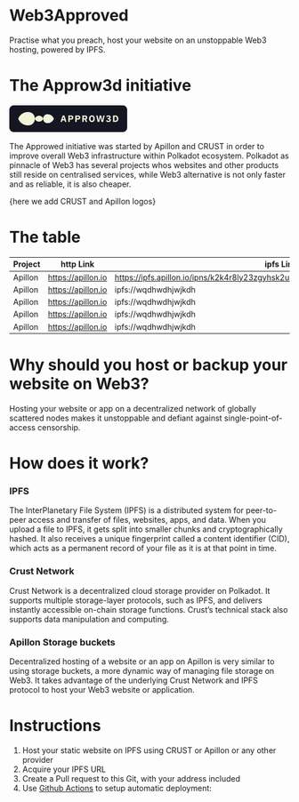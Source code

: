 # Web3Approved

Practise what you preach, host your website on an unstoppable Web3 hosting, powered by IPFS. 

# The Approw3d initiative
![Approw3d initiative logo](https://github.com/ninoCookies/web3-hosts-file/blob/main/logos/Approw3d-logo5.png "Approw3d initiative logo")

The Approwed initiative was started by Apillon and CRUST in order to improve overall Web3 infrastructure within Polkadot ecosystem. 
Polkadot as pinnacle of Web3 has several projects whos websites and other products still reside on centralised services, while Web3 alternative is not only faster and as reliable, it is also cheaper. 

{here we add CRUST and Apillon logos}

# The table
| Project     | http Link | ipfs Link |
| ----------- | ----------- | ----------- |
| Apillon      | https://apillon.io      | https://ipfs.apillon.io/ipns/k2k4r8ly23zgyhsk2u91pprkls0i8zf1vkahjpt7k7pjeldkayd2tkx2/      |
| Apillon      | https://apillon.io      | ipfs://wqdhwdhjwjkdh      |
| Apillon      | https://apillon.io      | ipfs://wqdhwdhjwjkdh      |
| Apillon      | https://apillon.io      | ipfs://wqdhwdhjwjkdh      |
| Apillon      | https://apillon.io      | ipfs://wqdhwdhjwjkdh      |

# Why should you host or backup your website on Web3? 
Hosting your website or app on a decentralized network of globally scattered nodes makes it unstoppable and defiant against single-point-of-access censorship.

# How does it work?
### IPFS
The InterPlanetary File System (IPFS) is a distributed system for peer-to-peer access and transfer of files, websites, apps, and data. When you upload a file to IPFS, it gets split into smaller chunks and cryptographically hashed. It also receives a unique fingerprint called a content identifier (CID), which acts as a permanent record of your file as it is at that point in time.

### Crust Network
Crust Network is a decentralized cloud storage provider on Polkadot. It supports multiple storage-layer protocols, such as IPFS, and delivers instantly accessible on-chain storage functions. Crustʼs technical stack also supports data manipulation and computing.

### Apillon Storage buckets
Decentralized hosting of a website or an app on Apillon is very similar to using storage buckets, a more dynamic way of managing file storage on Web3. It takes advantage of the underlying Crust Network and IPFS protocol to host your Web3 website or application.

# Instructions
1. Host your static website on IPFS using CRUST or Apillon or any other provider
2. Acquire your IPFS URL
3. Create a Pull request to this Git, with your address included
4. Use [Github Actions](https://github.com/Apillon-web3/Web3Approved/blob/main/deploy.yml) to setup automatic deployment: 


